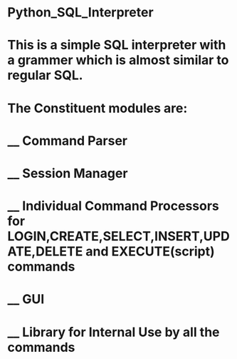 # Python_SQL_Interpreter
# This is a simple SQL interpreter with a grammer which is almost similar to regular SQL.
# The Constituent modules are:
#   __ Command Parser
#   __ Session Manager
#   __ Individual Command Processors for LOGIN,CREATE,SELECT,INSERT,UPDATE,DELETE and EXECUTE(script) commands
#   __ GUI
#   __ Library for Internal Use by all the commands
# 
